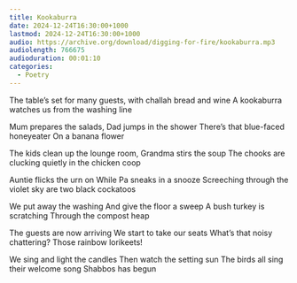 ```yaml
---
title: Kookaburra
date: 2024-12-24T16:30:00+1000
lastmod: 2024-12-24T16:30:00+1000
audio: https://archive.org/download/digging-for-fire/kookaburra.mp3
audiolength: 766675
audioduration: 00:01:10
categories:
  - Poetry
---
```


The table’s set for many guests,
with challah bread and wine
A kookaburra watches us
from the washing line

<!--more-->

Mum prepares the salads,
Dad jumps in the shower
There’s that blue-faced honeyeater
On a banana flower

The kids clean up the lounge room,
Grandma stirs the soup
The chooks are clucking quietly
in the chicken coop

Auntie flicks the urn on
While Pa sneaks in a snooze
Screeching through the violet sky
are two black cockatoos

We put away the washing
And give the floor a sweep
A bush turkey is scratching
Through the compost heap

The guests are now arriving
We start to take our seats
What’s that noisy chattering?
Those rainbow lorikeets!

We sing and light the candles
Then watch the setting sun
The birds all sing their welcome song
Shabbos has begun